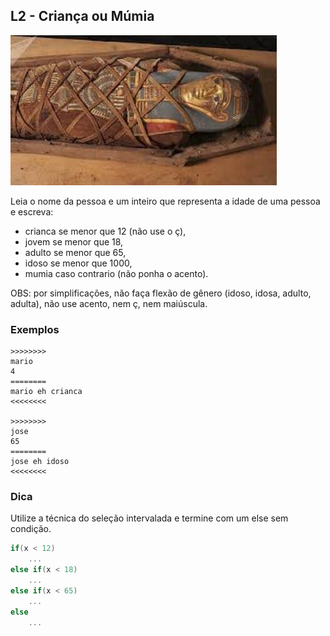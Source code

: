 ## L2 - Criança ou Múmia


![]( __cover.jpg)

Leia o nome da pessoa e um inteiro que representa a idade de uma pessoa e escreva:

*   crianca se menor que 12 (não use o ç),
*   jovem se menor que 18,
*   adulto se menor que 65,
*   idoso se menor que 1000,
*   mumia caso contrario (não ponha o acento).

OBS: por simplificações, não faça flexão de gênero (idoso, idosa, adulto, adulta), não use acento, nem ç, nem maiúscula. 


### Exemplos

```
>>>>>>>>
mario
4
========
mario eh crianca
<<<<<<<<

>>>>>>>>
jose
65
========
jose eh idoso
<<<<<<<<
```

### Dica
Utilize a técnica do seleção intervalada e termine com um else sem condição.

```c
if(x < 12)  
    ...  
else if(x < 18)  
    ...
else if(x < 65)  
    ...
else
    ...
```

